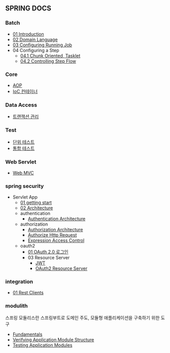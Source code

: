 ## SPRING DOCS

### Batch
- [01 Introduction](batch/01-introduction.md)
- [02 Domain Language](batch/02-domain-language.md)
- [03 Configuring Running Job](batch/03-configuring-running-job.md)
- 04 Configuring a Step
  - [04.1 Chunk Oriented, Tasklet](batch/04-configuring_step/01.chunk_oriented&tasklet.md)
  - [04.2 Controlling Step Flow](batch/04-configuring_step/02.controlling_step_flow.md)

### Core
- [AOP](core/aop.md)
- [IoC 컨테이너](core/IoC-Container.md)

### Data Access
- [트랜잭션 관리](data-access/transaction-management.md)

### Test
- [단위 테스트](test/unit-test.md)
- [통합 테스트](test/integration-test.md)

### Web Servlet
- [Web MVC](web-servelet/web-mvc.md)

### spring security
- Servlet App
  - [01 getting start](spring-security/servlet_app/01.getting-start.md)
  - [02 Architecture](spring-security/servlet_app/02.architecture.md)
  - authentication
    - [Authentication Architecture](spring-security/servlet_app/authentication/authentication_architecture.md)
  - authorization
    - [Authorization Architecture](spring-security/servlet_app/authorization/authorization_architecture.md)
    - [Authorize Http Request](spring-security/servlet_app/authorization/authorize_http_request.md)
    - [Expression Access Control](spring-security/servlet_app/authorization/expression_access_control.md)
  - oauth2
    - [01 OAuth 2.0 로그인](spring-security/servlet_app/oauth2/01.oauth2.0_login.md)
    - 03 Resource Server
      - [JWT](spring-security/servlet_app/oauth2/03.resource_server/jwt.md)
      - [OAuth2 Resource Server](spring-security/servlet_app/oauth2/03.resource_server/oauth2_resource_server.md)

### integration
- [01 Rest Clients](integration/01.rest-clients.md)

### modulith
스프링 모듈리스란 스프링부트로 도메인 주도, 모듈형 애플리케이션을 구축하기 위한 도구

- [Fundamentals](modulith/01.fundamentals.md)
- [Verifying Application Module Structure](modulith/02.verifying.md)
- [Testing Application Modules](modulith/04.integration-test.md)
